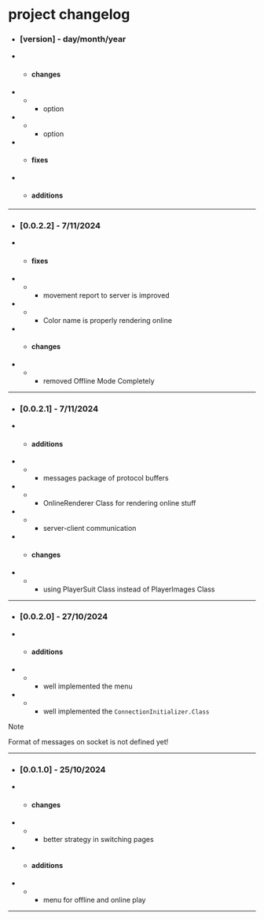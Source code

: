 # project changelog

- ### [version] - day/month/year
- - #### changes
- - - option
- - - option
- - #### fixes
- - #### additions


- - -

- ### [0.0.2.2] - 7/11/2024
- - #### fixes
- - - movement report to server is improved
- - - Color name is properly rendering online
- - #### changes
- - - removed Offline Mode Completely


- - -
- ### [0.0.2.1] - 7/11/2024
- - #### additions
- - - messages package of protocol buffers
- - - OnlineRenderer Class for rendering online stuff
- - - server-client communication
- - #### changes
- - - using PlayerSuit Class instead of PlayerImages Class

- - - 


- ### [0.0.2.0] - 27/10/2024
- - #### additions
- - - well implemented the menu
- - - well implemented the `ConnectionInitializer.Class`

> [!NOTE]
> Format of messages on socket is not defined yet!

- - - 

- ### [0.0.1.0] - 25/10/2024
- - #### changes
- - - better strategy in switching pages
- - #### additions
- - - menu for offline and online play

- - -